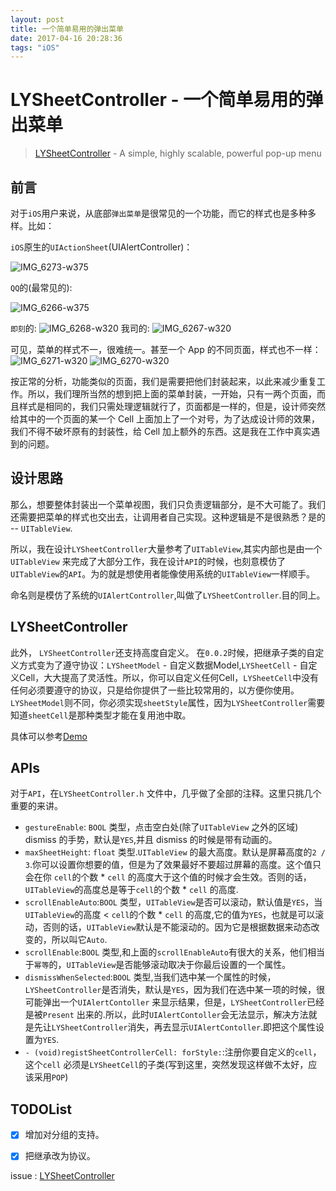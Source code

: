 ```yaml
---
layout: post
title: 一个简单易用的弹出菜单
date: 2017-04-16 20:28:36
tags: "iOS"
---
```


# LYSheetController - 一个简单易用的弹出菜单

> [LYSheetController](https://github.com/Stu-JuLiaoY/LYSheetController) - A simple, highly scalable, powerful pop-up menu

## 前言

对于`iOS`用户来说，从底部`弹出菜单`是很常见的一个功能，而它的样式也是多种多样。比如：

`iOS`原生的`UIActionSheet`(UIAlertController)：


![IMG_6273-w375](https://leo-1253441258.cos.ap-shanghai.myqcloud.com/blog/IMG_6273.png)

`QQ`的(最常见的):

![IMG_6266-w375](https://leo-1253441258.cos.ap-shanghai.myqcloud.com/blog/IMG_6266.png)

`即刻`的:
![IMG_6268-w320](https://leo-1253441258.cos.ap-shanghai.myqcloud.com/blog/IMG_6268.png)
我司的:
![IMG_6267-w320](https://leo-1253441258.cos.ap-shanghai.myqcloud.com/blog/IMG_6267.png)

可见，菜单的样式不一，很难统一。甚至一个 App 的不同页面，样式也不一样：
![IMG_6271-w320](https://leo-1253441258.cos.ap-shanghai.myqcloud.com/blog/IMG_6271.png)   ![IMG_6270-w320](https://leo-1253441258.cos.ap-shanghai.myqcloud.com/blog/IMG_6270.png)



按正常的分析，功能类似的页面，我们是需要把他们封装起来，以此来减少重复工作。所以，我们理所当然的想到把上面的菜单封装，一开始，只有一两个页面，而且样式是相同的，我们只需处理逻辑就行了，页面都是一样的，但是，设计师突然给其中的一个页面的某一个 Cell 上面加上了一个对号，为了达成设计师的效果，我们不得不破坏原有的封装性，给 Cell 加上额外的东西。这是我在工作中真实遇到的问题。

## 设计思路

那么，想要整体封装出一个菜单视图，我们只负责逻辑部分，是不大可能了。我们还需要把菜单的样式也交出去，让调用者自己实现。这种逻辑是不是很熟悉？是的 -- `UITableView`.

所以，我在设计`LYSheetController`大量参考了`UITableView`,其实内部也是由一个`UITableView` 来完成了大部分工作，我在设计`API`的时候，也刻意模仿了`UITableView`的`API`。为的就是想使用者能像使用系统的`UITableView`一样顺手。

命名则是模仿了系统的`UIAlertController`,叫做了`LYSheetController`.目的同上。

## LYSheetController

此外， `LYSheetController`还支持高度自定义。 在`0.0.2`时候，把继承子类的自定义方式变为了遵守协议：`LYSheetModel` - 自定义数据Model,`LYSheetCell` - 自定义Cell，大大提高了灵活性。所以，你可以自定义任何Cell，`LYSheetCell`中没有任何必须要遵守的协议，只是给你提供了一些比较常用的，以方便你使用。`LYSheetModel`则不同，你必须实现`sheetStyle`属性，因为`LYSheetController`需要知道`sheetCell`是那种类型才能在复用池中取。

具体可以参考[Demo](https://github.com/Stu-JuLiaoY/LYSheetController)

## APIs

对于`API`，在`LYSheetController.h` 文件中，几乎做了全部的注释。这里只挑几个重要的来讲。

* `gestureEnable`: `BOOL` 类型，点击空白处(除了`UITableView` 之外的区域) dismiss 的手势，默认是`YES`,并且 dismiss 的时候是带有动画的。
* `maxSheetHeight`: `float` 类型.`UITableView` 的最大高度。默认是屏幕高度的`2 / 3`.你可以设置你想要的值，但是为了效果最好不要超过屏幕的高度。这个值只会在你 `cell`的个数 * `cell` 的高度大于这个值的时候才会生效。否则的话，`UITableView`的高度总是等于`cell`的个数 * `cell` 的高度.
* `scrollEnableAuto`:`BOOL` 类型，`UITableView`是否可以滚动，默认值是`YES`，当`UITableView`的高度 < `cell`的个数 * `cell` 的高度,它的值为`YES`，也就是可以滚动，否则的话，`UITableView`默认是不能滚动的。因为它是根据数据来动态改变的，所以叫它`Auto`.
* `scrollEnable`:`BOOL` 类型,和上面的`scrollEnableAuto`有很大的关系，他们相当于`幂等`的，`UITableView`是否能够滚动取决于你最后设置的一个属性。
* `dismissWhenSelected`:`BOOL` 类型,当我们选中某一个属性的时候，`LYSheetController`是否消失，默认是`YES`，因为我们在选中某一项的时候，很可能弹出一个`UIAlertContoller` 来显示结果，但是，`LYSheetController`已经是被`Present` 出来的.所以，此时`UIAlertContoller`会无法显示，解决方法就是先让`LYSheetController`消失，再去显示`UIAlertContoller`.即把这个属性设置为`YES`.
* `- (void)registSheetControllerCell: forStyle:`:注册你要自定义的`cell`，这个`cell` 必须是`LYSheetCell`的子类(写到这里，突然发现这样做不太好，应该采用`POP`)

## TODOList

* [x] 增加对分组的支持。
* [x] 把继承改为协议。



issue : [LYSheetController](https://github.com/Stu-JuLiaoY/LYSheetController)



